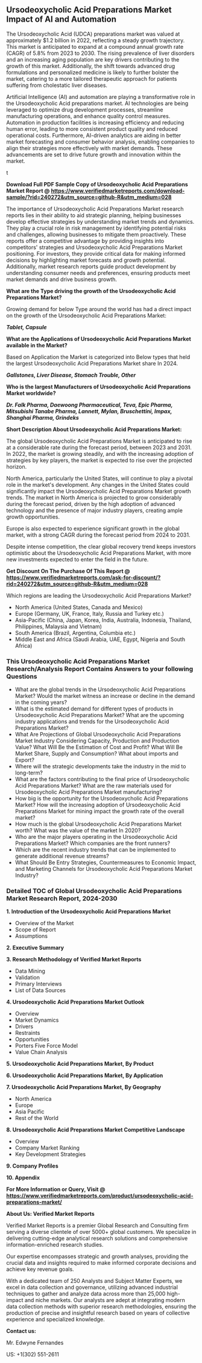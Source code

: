 <h2>Ursodeoxycholic Acid Preparations Market Impact of AI and Automation</h2><p>The Ursodeoxycholic Acid (UDCA) preparations market was valued at approximately $1.2 billion in 2022, reflecting a steady growth trajectory. This market is anticipated to expand at a compound annual growth rate (CAGR) of 5.8% from 2023 to 2030. The rising prevalence of liver disorders and an increasing aging population are key drivers contributing to the growth of this market. Additionally, the shift towards advanced drug formulations and personalized medicine is likely to further bolster the market, catering to a more tailored therapeutic approach for patients suffering from cholestatic liver diseases.</p><p>Artificial Intelligence (AI) and automation are playing a transformative role in the Ursodeoxycholic Acid preparations market. AI technologies are being leveraged to optimize drug development processes, streamline manufacturing operations, and enhance quality control measures. Automation in production facilities is increasing efficiency and reducing human error, leading to more consistent product quality and reduced operational costs. Furthermore, AI-driven analytics are aiding in better market forecasting and consumer behavior analysis, enabling companies to align their strategies more effectively with market demands. These advancements are set to drive future growth and innovation within the market.</p>t</p><p id="" class=""><strong>Download Full PDF Sample Copy of Ursodeoxycholic Acid Preparations Market Report @ <a href="https://www.verifiedmarketreports.com/download-sample/?rid=240272&utm_source=github-R&utm_medium=028" target="_blank">https://www.verifiedmarketreports.com/download-sample/?rid=240272&utm_source=github-R&utm_medium=028</a></strong></p><p>The importance of&nbsp;Ursodeoxycholic Acid Preparations Market research reports lies in their ability to aid strategic planning, helping businesses develop effective strategies by understanding market trends and dynamics. They play a crucial role in risk management by identifying potential risks and challenges, allowing businesses to mitigate them proactively. These reports offer a competitive advantage by providing insights into competitors' strategies and Ursodeoxycholic Acid Preparations Market positioning. For investors, they provide critical data for making informed decisions by highlighting market forecasts and growth potential. Additionally, market research reports guide product development by understanding consumer needs and preferences, ensuring products meet market demands and drive business growth.</p><p><strong>What are the&nbsp;Type driving the growth of the Ursodeoxycholic Acid Preparations Market?</strong></p><p id="" class="">Growing demand for below Type around the world has had a direct impact on the growth of the Ursodeoxycholic Acid Preparations Market:</p><em><strong>Tablet, Capsule</strong></em></p><strong>What are the&nbsp;Applications&nbsp;of Ursodeoxycholic Acid Preparations Market available in the Market?</strong></p><p id="" class="">Based on Application the Market is categorized into Below types that held the largest Ursodeoxycholic Acid Preparations Market share In 2024.</p><em><strong>Gallstones, Liver Disease, Stomach Trouble, Other</strong></em></p><strong>Who is the largest Manufacturers of Ursodeoxycholic Acid Preparations Market worldwide?</strong></p><p><em><strong>Dr. Falk Pharma, Daewoong Pharmaceutical, Teva, Epic Pharma, Mitsubishi Tanabe Pharma, Lannett, Mylan, Bruschettini, Impax, Shanghai Pharma, Grindeks</strong></em></p><p id="" class=""><strong>Short Description About Ursodeoxycholic Acid Preparations Market:</strong></p><p>The global Ursodeoxycholic Acid Preparations Market is anticipated to rise at a considerable rate during the forecast period, between 2023 and 2031. In 2022, the market is growing steadily, and with the increasing adoption of strategies by key players, the market is expected to rise over the projected horizon.</p><p>North America, particularly the United States, will continue to play a pivotal role in the market's development. Any changes in the United States could significantly impact the Ursodeoxycholic Acid Preparations Market growth trends. The market in North America is projected to grow considerably during the forecast period, driven by the high adoption of advanced technology and the presence of major industry players, creating ample growth opportunities.</p><p>Europe is also expected to experience significant growth in the global market, with a strong CAGR during the forecast period from 2024 to 2031.</p><p>Despite intense competition, the clear global recovery trend keeps investors optimistic about the Ursodeoxycholic Acid Preparations Market, with more new investments expected to enter the field in the future.</p><p id="" class=""><strong>Get Discount On The Purchase Of This Report @ <a href="https://www.verifiedmarketreports.com/ask-for-discount/?rid=240272&utm_source=github-R&utm_medium=028" target="_blank">https://www.verifiedmarketreports.com/ask-for-discount/?rid=240272&utm_source=github-R&utm_medium=028</a></strong></p>Which regions are leading the Ursodeoxycholic Acid Preparations Market?</p><ul><li>North America (United States, Canada and Mexico)</li><li>Europe (Germany, UK, France, Italy, Russia and Turkey etc.)</li><li>Asia-Pacific (China, Japan, Korea, India, Australia, Indonesia, Thailand, Philippines, Malaysia and Vietnam)</li><li>South America (Brazil, Argentina, Columbia etc.)</li><li>Middle East and Africa (Saudi Arabia, UAE, Egypt, Nigeria and South Africa)</li></ul><h3 id="" class="">This Ursodeoxycholic Acid Preparations Market Research/Analysis Report Contains Answers to your following Questions</h3><ul><li>What are the global trends in the Ursodeoxycholic Acid Preparations Market? Would the market witness an increase or decline in the demand in the coming years?</li><li>What is the estimated demand for different types of products in Ursodeoxycholic Acid Preparations Market? What are the upcoming industry applications and trends for the Ursodeoxycholic Acid Preparations Market?</li><li>What Are Projections of Global Ursodeoxycholic Acid Preparations Market Industry Considering Capacity, Production and Production Value? What Will Be the Estimation of Cost and Profit? What Will Be Market Share, Supply and Consumption? What about imports and Export?</li><li>Where will the strategic developments take the industry in the mid to long-term?</li><li>What are the factors contributing to the final price of Ursodeoxycholic Acid Preparations Market? What are the raw materials used for Ursodeoxycholic Acid Preparations Market manufacturing?</li><li>How big is the opportunity for the Ursodeoxycholic Acid Preparations Market? How will the increasing adoption of Ursodeoxycholic Acid Preparations Market for mining impact the growth rate of the overall market?</li><li>How much is the global Ursodeoxycholic Acid Preparations Market worth? What was the value of the market In 2020?</li><li>Who are the major players operating in the Ursodeoxycholic Acid Preparations Market? Which companies are the front runners?</li><li>Which are the recent industry trends that can be implemented to generate additional revenue streams?</li><li>What Should Be Entry Strategies, Countermeasures to Economic Impact, and Marketing Channels for Ursodeoxycholic Acid Preparations Market Industry?</li></ul><h3 id="" class="">Detailed TOC of Global Ursodeoxycholic Acid Preparations Market Research Report, 2024-2030</h3><p id="" class=""><strong>1. Introduction of the Ursodeoxycholic Acid Preparations Market</strong></p><ul><li>Overview of the Market</li><li>Scope of Report</li><li>Assumptions</li></ul><p id="" class=""><strong>2. Executive Summary</strong></p><p id="" class=""><strong>3. Research Methodology of Verified Market Reports</strong></p><ul><li>Data Mining</li><li>Validation</li><li>Primary Interviews</li><li>List of Data Sources</li></ul><p id="" class=""><strong>4. Ursodeoxycholic Acid Preparations Market Outlook</strong></p><ul><li>Overview</li><li>Market Dynamics</li><li>Drivers</li><li>Restraints</li><li>Opportunities</li><li>Porters Five Force Model</li><li>Value Chain Analysis</li></ul><p id="" class=""><strong>5. Ursodeoxycholic Acid Preparations Market, By Product</strong></p><p id="" class=""><strong>6. Ursodeoxycholic Acid Preparations Market, By Application</strong></p><p id="" class=""><strong>7. Ursodeoxycholic Acid Preparations Market, By Geography</strong></p><ul><li>North America</li><li>Europe</li><li>Asia Pacific</li><li>Rest of the World</li></ul><p id="" class=""><strong>8. Ursodeoxycholic Acid Preparations Market Competitive Landscape</strong></p><ul><li>Overview</li><li>Company Market Ranking</li><li>Key Development Strategies</li></ul><p id="" class=""><strong>9. Company Profiles</strong></p><p id="" class=""><strong>10. Appendix</strong></p><p id="" class=""><strong>For More Information or Query, Visit @ <a href="https://www.verifiedmarketreports.com/product/ursodeoxycholic-acid-preparations-market/" target="_blank">https://www.verifiedmarketreports.com/product/ursodeoxycholic-acid-preparations-market/</a></strong></p><p id="" class=""><strong>About Us: Verified Market Reports</strong></p><p id="" class="">Verified Market Reports is a premier Global Research and Consulting firm serving a diverse clientele of over 5000+ global customers. We specialize in delivering cutting-edge analytical research solutions and comprehensive information-enriched research studies.</p><p id="" class="">Our expertise encompasses strategic and growth analyses, providing the crucial data and insights required to make informed corporate decisions and achieve key revenue goals.</p><p id="" class="">With a dedicated team of 250 Analysts and Subject Matter Experts, we excel in data collection and governance, utilizing advanced industrial techniques to gather and analyze data across more than 25,000 high-impact and niche markets. Our analysts are adept at integrating modern data collection methods with superior research methodologies, ensuring the production of precise and insightful research based on years of collective experience and specialized knowledge.</p><p id="" class=""><strong>Contact us:</strong></p><p id="" class="">Mr. Edwyne Fernandes</p><p id="" class="">US: +1(302) 551-2611</p>